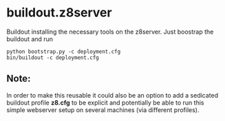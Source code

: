 buildout.z8server
=================

Buildout installing the necessary tools on the z8server. Just boostrap the 
buildout and run

    python bootstrap.py -c deployment.cfg
    bin/buildout -c deployment.cfg


Note:
-----

In order to make this reusable it could also be an option to add a sedicated 
buildout profile **z8.cfg** to be explicit and potentially be able to run
this simple webserver setup on several machines (via different profiles).


